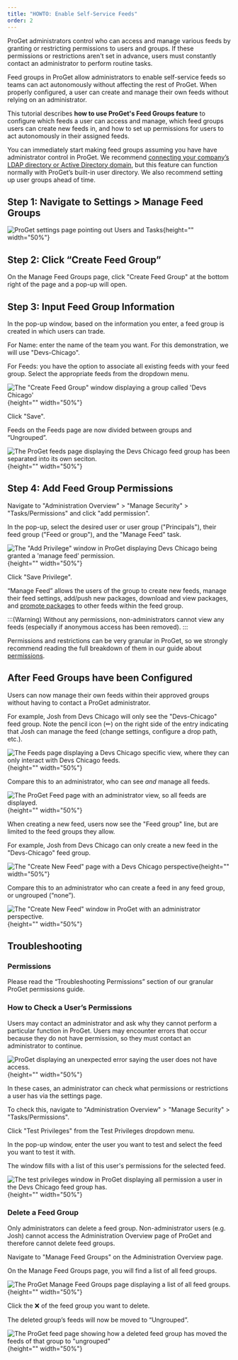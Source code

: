 ```yaml
---
title: "HOWTO: Enable Self-Service Feeds"
order: 2
---
```


ProGet administrators control who can access and manage various feeds by granting or restricting permissions to users and groups. If these permissions or restrictions aren't set in advance, users must constantly contact an administrator to perform routine tasks.

Feed groups in ProGet allow administrators to enable self-service feeds so teams can act autonomously without affecting the rest of ProGet. When properly configured, a user can create and manage their own feeds without relying on an administrator.

This tutorial describes **how to use ProGet's Feed Groups feature** to configure which feeds a user can access and manage, which feed groups users can create new feeds in, and how to set up permissions for users to act autonomously in their assigned feeds.

You can immediately start making feed groups assuming you have have administrator control in ProGet. We recommend [connecting your company’s LDAP directory or Active Directory domain](/docs/installation/security-ldap-active-directory/various-ldap-integrated-authentication), but this feature can function normally with ProGet’s built-in user directory. We also recommend setting up user groups ahead of time.

## Step 1: Navigate to Settings > Manage Feed Groups

![ProGet settings page pointing out Users and Tasks ](/resources/docs/howtoselfservice_managefeedgroups.png){height="" width="50%"}

## Step 2: Click “Create Feed Group”
On the Manage Feed Groups page, click "Create Feed Group" at the bottom right of the page and a pop-up will open. 

## Step 3: Input Feed Group Information
In the pop-up window, based on the information you enter, a feed group is created in which users can trade.

For Name: enter the name of the team you want. For this demonstration, we will use "Devs-Chicago".

For Feeds: you have the option to associate all existing feeds with your feed group. Select the appropriate feeds from the dropdown menu.

![The "Create Feed Group" window displaying a group called 'Devs Chicago'](/resources/docs/selfservicefeedgroups-createfeedgroups-devschicago.png){height="" width="50%"}

Click "Save".

Feeds on the Feeds page are now divided between groups and “Ungrouped”.

![The ProGet feeds page displaying the Devs Chicago feed group has been separated into its own seciton.](/resources/docs/selfservicefeedgroups-feedpage-devschicagoandungrouped.png){height="" width="50%"}

## Step 4: Add Feed Group Permissions
Navigate to "Administration Overview" > "Manage Security" > "Tasks/Permissions" and click "add permission".

In the pop-up, select the desired user or user group ("Principals"), their feed group ("Feed or group"), and the "Manage Feed" task.

![The "Add Privilege" window in ProGet displaying Devs Chicago being granted a 'manage feed' permission.](/resources/docs/selfservicefeedgroups-addprivilege-devschicago.png){height="" width="50%"}

Click "Save Privilege".

“Manage Feed” allows the users of the group to create new feeds, manage their feed settings, add/push new packages, download and view packages, and [promote packages](/docs/proget/packages/package-promotion) to other feeds within the feed group.

:::(Warning)
Without any permissions, non-administrators cannot view any feeds (especially if anonymous access has been removed). 
:::

Permissions and restrictions can be very granular in ProGet, so we strongly recommend reading the full breakdown of them in our guide about [permissions](/docs/proget/administration-security). 

## After Feed Groups have been Configured

Users can now manage their own feeds within their approved groups without having to contact a ProGet administrator.

For example, Josh from Devs Chicago will only see the "Devs-Chicago" feed group. Note the pencil icon (✏) on the right side of the entry indicating that Josh can manage the feed (change settings, configure a drop path, etc.).

![The Feeds page displaying a Devs Chicago specific view, where they can only interact with Devs Chicago feeds.](/resources/docs/selfservicefeedgroups-feedpage-devschicagoview.png){height="" width="50%"}

Compare this to an administrator, who can see *and* manage all feeds. 

![The ProGet Feed page with an administrator view, so all feeds are displayed.](/resources/docs/selfservicefeedgroups-feedpage-adminview.png){height="" width="50%"}

When creating a new feed, users now see the "Feed group" line, but are limited to the feed groups they allow.

For example, Josh from Devs Chicago can only create a new feed in the "Devs-Chicago" feed group.

![The "Create New Feed" page with a Devs Chicago perspective](/resources/docs/selfservicefeedgroups-createnewfeed-selectfeedgroup-devschicago.png){height="" width="50%"}

Compare this to an administrator who can create a feed in any feed group, or ungrouped (“none”). 

![The "Create New Feed" window in ProGet with an administrator perspective.](/resources/docs/selfservicefeedgroups-createnewfeed-selectfeedgroup-admin.png){height="" width="50%"}

## Troubleshooting
### Permissions
Please read the “Troubleshooting Permissions” section of our granular ProGet permissions guide. 

### How to Check a User’s Permissions
Users may contact an administrator and ask why they cannot perform a particular function in ProGet. Users may encounter errors that occur because they do not have permission, so they must contact an administrator to continue.

![ProGet displaying an unexpected error saying the user does not have access.](/resources/docs/selfservicefeedgroups-unexpectederror-notauthorized.png){height="" width="50%"}

In these cases, an administrator can check what permissions or restrictions a user has via the settings page.

To check this, navigate to "Administration Overview" > "Manage Security" > "Tasks/Permissions".

Click "Test Privileges" from the Test Privileges dropdown menu.

In the pop-up window, enter the user you want to test and select the feed you want to test it with.

The window fills with a list of this user's permissions for the selected feed.

![The test privileges window in ProGet displaying all permission a user in the Devs Chicago feed group has.](/resources/docs/selfservicefeedgroups-testpermissions-josh.png){height="" width="50%"}

### Delete a Feed Group
Only administrators can delete a feed group. Non-administrator users (e.g. Josh) cannot access the Administration Overview page of ProGet and therefore cannot delete feed groups.

Navigate to "Manage Feed Groups" on the Administration Overview page.

On the Manage Feed Groups page, you will find a list of all feed groups.

![The ProGet Manage Feed Groups page displaying a list of all feed groups. ](/resources/docs/selfservicefeedgroups-managefeedgroups-list.png){height="" width="50%"}

Click the ❌ of the feed group you want to delete.

The deleted group’s feeds will now be moved to “Ungrouped”.

![The ProGet feed page showing how a deleted feed group has moved the feeds of that group to "ungrouped"](/resources/docs/selfservicefeedgroups-feedpage-deletedfeedgroup.png){height="" width="50%"}




